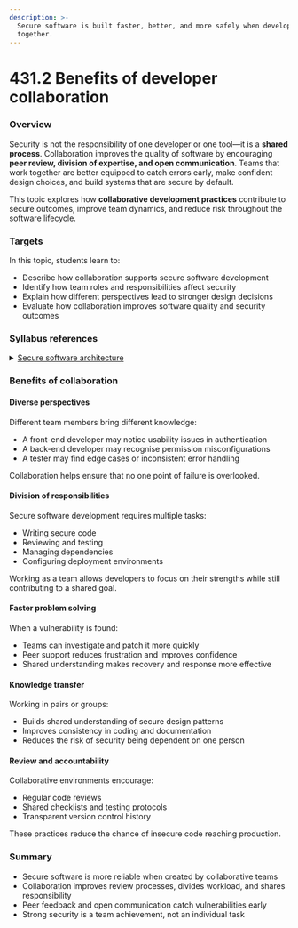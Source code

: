 ```yaml
---
description: >-
  Secure software is built faster, better, and more safely when developers work
  together.
---
```


# 431.2 Benefits of developer collaboration

### Overview

Security is not the responsibility of one developer or one tool—it is a **shared process**. Collaboration improves the quality of software by encouraging **peer review, division of expertise, and open communication**. Teams that work together are better equipped to catch errors early, make confident design choices, and build systems that are secure by default.

This topic explores how **collaborative development practices** contribute to secure outcomes, improve team dynamics, and reduce risk throughout the software lifecycle.

### Targets

In this topic, students learn to:

* Describe how collaboration supports secure software development
* Identify how team roles and responsibilities affect security
* Explain how different perspectives lead to stronger design decisions
* Evaluate how collaboration improves software quality and security outcomes

### Syllabus references

<details>

<summary><a href="https://curriculum.nsw.edu.au/learning-areas/tas/software-engineering-11-12-2022/content/year-12/fa039e749d">Secure software architecture</a></summary>

**Impact of safe and secure software development**

* Apply and describe the benefits of collaboration to develop safe and secure software, including:\
  &#x20;–  considering various points of view\
  &#x20;–  delegating tasks based on expertise\
  &#x20;–  quality of the solution

</details>

### Benefits of collaboration

#### Diverse perspectives

Different team members bring different knowledge:

* A front-end developer may notice usability issues in authentication
* A back-end developer may recognise permission misconfigurations
* A tester may find edge cases or inconsistent error handling

Collaboration helps ensure that no one point of failure is overlooked.

#### Division of responsibilities

Secure software development requires multiple tasks:

* Writing secure code
* Reviewing and testing
* Managing dependencies
* Configuring deployment environments

Working as a team allows developers to focus on their strengths while still contributing to a shared goal.

#### Faster problem solving

When a vulnerability is found:

* Teams can investigate and patch it more quickly
* Peer support reduces frustration and improves confidence
* Shared understanding makes recovery and response more effective

#### Knowledge transfer

Working in pairs or groups:

* Builds shared understanding of secure design patterns
* Improves consistency in coding and documentation
* Reduces the risk of security being dependent on one person

#### Review and accountability

Collaborative environments encourage:

* Regular code reviews
* Shared checklists and testing protocols
* Transparent version control history

These practices reduce the chance of insecure code reaching production.

### Summary

* Secure software is more reliable when created by collaborative teams
* Collaboration improves review processes, divides workload, and shares responsibility
* Peer feedback and open communication catch vulnerabilities early
* Strong security is a team achievement, not an individual task
